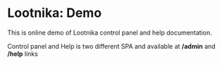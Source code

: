 # Lootnika: Demo 

This is online demo of Lootnika control panel and help documentation.

Control panel and Help is two different SPA and available at **/admin** and **/help** links

